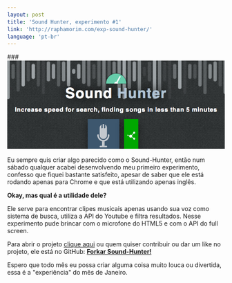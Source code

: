 ```yaml
---
layout: post
title: 'Sound Hunter, experimento #1'
link: 'http://raphamorim.com/exp-sound-hunter/'
language: 'pt-br'
---
```


###<img src="/assets/images/posts/sound-hunter.jpg" alt="2013" style="padding: 0; border: none !important; background:none;">

Eu sempre quis criar algo parecido como o Sound-Hunter, então num sábado qualquer acabei desenvolvendo meu primeiro experimento,
confesso que fiquei bastante satisfeito, apesar de saber que ele está rodando apenas para Chrome e que está utilizando apenas inglês.

<!-- more -->

**Okay, mas qual é a utilidade dele?**

Ele serve para encontrar clipes musicais apenas usando sua voz como sistema de busca, utiliza a API do Youtube e filtra resultados. Nesse experimento pude brincar com o microfone do HTML5 e com o API do full screen.

Para abrir o projeto <a href="http://raphamorim.com/sound-hunter" class="link">clique aqui</a> ou quem quiser contribuir ou dar um like no projeto, ele está no GitHub: **<a href="https://github.com/raphamorim/sound-hunter">Forkar Sound-Hunter!</a>**

Espero que todo mês eu possa criar alguma coisa muito louca ou divertida, essa é a "experiência" do mês de Janeiro.